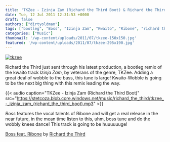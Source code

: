 ```yaml
---
title: 'TKZee - Izinja Zam (Richard the Third Boot) & Richard the Third - Boss feat. Ribone'
date: Tue, 12 Jul 2011 12:31:53 +0000
draft: false
authors: ["dirtyoldman"]
tags: ["bootleg", "Boss", "Izinja Zam", "Kwaito", "Ribone", "richard the third", "TKZee", "Wobble"]
categories: ["Music"]
thumbnail: '/wp-content/uploads/2011/07/tkzee-150x150.jpg'
featured: '/wp-content/uploads/2011/07/tkzee-295x190.jpg'
---
```


[![](/wp-content/uploads/2011/07/tkzee.jpg "tkzee")](/2011/07/12/tkzee-izinja-zam-richard-the-third-boot-richard-the-third-boss-feat-ribone/tkzee/)

Richard the Third just sent through his latest production, a bootleg remix of the kwaito track _Izinja Zam_, by veterans of the genre, TKZee. Adding a great deal of wobble to the bass, this tune is large! Kwaito-Wobble is going to be the next big thing with this remix leading the way.

{{< audio
    caption="TKZee - Izinja Zam (Richard the Third Boot)"
    src="https://stetcoza.blob.core.windows.net/music/richard_the_third/tkzee_-_izinja_zam_(richard_the_third_boot).mp3" >}}

_Boss_ features the vocal talents of Ribone and will get a real release in the near future, in the mean time listen to this, uhm, boss tune and do the wobbly knees dance! This track is going to be huuuuuuge!

 [Boss feat. Ribone](http://soundcloud.com/richardthethird/boss-feat-ribone) by [Richard the Third](http://soundcloud.com/richardthethird)
